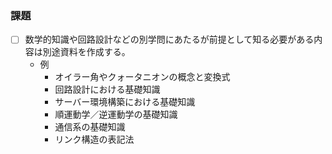 ### 課題

- [ ] 数学的知識や回路設計などの別学問にあたるが前提として知る必要がある内容は別途資料を作成する。
  - 例
    - オイラー角やクォータニオンの概念と変換式
    - 回路設計における基礎知識
    - サーバー環境構築における基礎知識
    - 順運動学／逆運動学の基礎知識
    - 通信系の基礎知識
    - リンク構造の表記法
